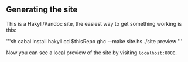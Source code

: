 ## Generating the site

This is a Hakyll/Pandoc site, the easiest way to get something working is this:

'''sh
  cabal install hakyll
  cd $thisRepo
  ghc --make site.hs
  ./site preview
'''

Now you can see a local preview of the site by visiting `localhost:8000`.
